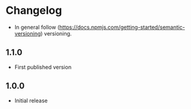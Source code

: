 # Changelog

* In general follow (https://docs.npmjs.com/getting-started/semantic-versioning) versioning.

## 1.1.0
* First published version

## 1.0.0
* Initial release
